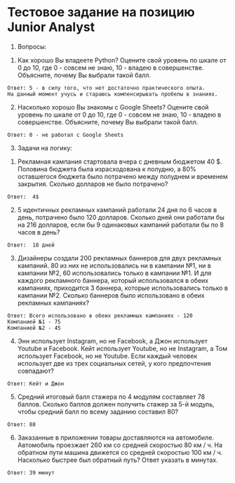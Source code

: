 # Тестовое задание на позицию Junior Analyst  
 
  1. Вопросы:

  1) Как хорошо Вы владеете Python? Оцените свой уровень по шкале от 0 до 10,
  где 0 - совсем не знаю, 10 - владею в совершенстве.
  Объясните, почему Вы выбрали такой балл.

    Ответ: 5 - в силу того, что нет достаточно практического опыта. 
    На данный момент учусь и стараюсь компенсирывать пробелы в знаниях. 
  
  2) Насколько хорошо Вы знакомы с Google Sheets? Оцените свой уровень по
  шкале от 0 до 10, где 0 - совсем не знаю, 10 - владею в совершенстве.
  Объясните, почему Вы выбрали такой балл.

    Ответ: 0 - не работал с Google Sheets
  
  3. Задачи на логику:

  1) Рекламная кампания стартовала вчера с дневным бюджетом 40 $. Половина
  бюджета была израсходована к полудню, а 80% оставшегося бюджета было
  потрачено между полуднем и временем закрытия. Сколько долларов не было
  потрачено?

    Ответ:  4$

  2) 5 идентичных рекламных кампаний работали 24 дня по 6 часов в день,
  потрачено было 120 долларов. Сколько дней они работали бы на 216 долларов,
  если бы 9 одинаковых кампаний работали бы по 8 часов в день?

    Ответ:  18 дней 

  3) Дизайнеры создали 200 рекламных баннеров для двух рекламных кампаний. 80
  из них не использовались ни в кампании №1, ни в кампании №2, 60
  использовались только в кампании №1. И для каждого рекламного баннера,
  который использовался в обеих кампаниях, приходится 3 баннера, которые
  использовались только в кампании №2. Сколько баннеров было использовано в
  обеих рекламных кампаниях?

    Ответ: Всего использовано в обеих рекламных кампаниях - 120
    Компанией №1 - 75
    Компанией №2 - 45
        
  4) Энн использует Instagram, но не Facebook, а Джон использует Youtube и
  Facebook. Кейт использует Youtube, но не Instagram, а Том использует Facebook,
  но не Youtube. Если каждый человек использует две из трех социальных сетей,
  у кого предпочтения совпадают?

    Ответ: Кейт и Джон
    
  5) Средний итоговый балл стажера по 4 модулям составляет 78 баллов. Сколько
  баллов должен получить стажер за 5-й модуль, чтобы средний балл по всему
  заданию составил 80?

    Ответ: 88
    
  6) Заказанные в приложении товары доставляются на автомобиле. Автомобиль
  проезжает 260 км со средней скоростью 80 км / ч. На обратном пути машина
  движется со средней скоростью 100 км / ч. Насколько быстрее был обратный
  путь? Ответ указать в минутах.

    Ответ: 39 минут

